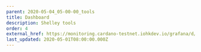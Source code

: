 ```yaml
---
parent: 2020-05-04_05-00-00_tools
title: Dashboard
description: Shelley tools
order: 4
external_href: https://monitoring.cardano-testnet.iohkdev.io/grafana/d/Oe0reiHef/cardano-application-metrics-v2?orgId=1&refresh=1m&from=now-2d&to=now
last_updated: 2020-05-01T08:00:00.000Z
---
```

